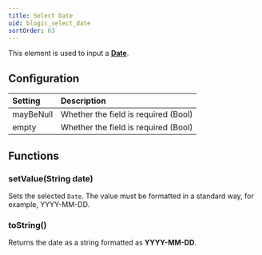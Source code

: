 ```yaml
---
title: Select Date
uid: blogic_select_date
sortOrder: 63
---
```


This element is used to input a [**Date**](@crmscript_datatypes_date).

## Configuration

| Setting   | Description                          |
|:----------|:-------------------------------------|
| mayBeNull | Whether the field is required (Bool) |
| empty     | Whether the field is required (Bool) |

## Functions

### setValue(String date)

Sets the selected `Date`. The value must be formatted in a standard way, for example, YYYY-MM-DD.

### toString()

Returns the date as a string formatted as **YYYY-MM-DD**.
